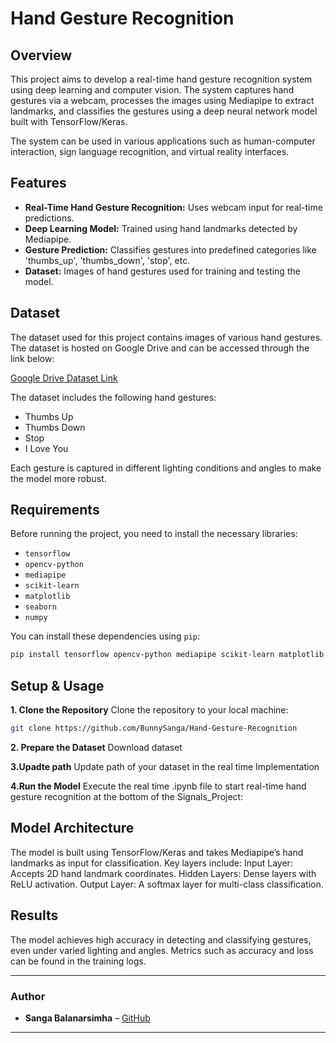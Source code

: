 # Hand Gesture Recognition

## Overview
This project aims to develop a real-time hand gesture recognition system using deep learning and computer vision. The system captures hand gestures via a webcam, processes the images using Mediapipe to extract landmarks, and classifies the gestures using a deep neural network model built with TensorFlow/Keras.

The system can be used in various applications such as human-computer interaction, sign language recognition, and virtual reality interfaces.

## Features
- **Real-Time Hand Gesture Recognition:** Uses webcam input for real-time predictions.
- **Deep Learning Model:** Trained using hand landmarks detected by Mediapipe.
- **Gesture Prediction:** Classifies gestures into predefined categories like 'thumbs_up', 'thumbs_down', 'stop', etc.
- **Dataset:** Images of hand gestures used for training and testing the model.

## Dataset
The dataset used for this project contains images of various hand gestures. The dataset is hosted on Google Drive and can be accessed through the link below:

[Google Drive Dataset Link](https://drive.google.com/drive/folders/1pQy06sIVzYRRCc6DVWTQ6zMu7ME7FYqz?usp=drive_link)

The dataset includes the following hand gestures:
- Thumbs Up
- Thumbs Down
- Stop
- I Love You

Each gesture is captured in different lighting conditions and angles to make the model more robust.

## Requirements
Before running the project, you need to install the necessary libraries:

- `tensorflow`
- `opencv-python`
- `mediapipe`
- `scikit-learn`
- `matplotlib`
- `seaborn`
- `numpy`

You can install these dependencies using `pip`:

```bash
pip install tensorflow opencv-python mediapipe scikit-learn matplotlib seaborn numpy
```


## Setup & Usage
**1. Clone the Repository**
Clone the repository to your local machine:
```bash
git clone https://github.com/BunnySanga/Hand-Gesture-Recognition
```

**2. Prepare the Dataset**
Download dataset

**3.Upadte path**
Update path of your dataset in the real time Implementation

**4.Run the Model**
Execute the real time .ipynb file to start real-time hand gesture recognition at the bottom of the Signals_Project:


## Model Architecture
The model is built using TensorFlow/Keras and takes Mediapipe’s hand landmarks as input for classification. Key layers include:
Input Layer: Accepts 2D hand landmark coordinates.
Hidden Layers: Dense layers with ReLU activation.
Output Layer: A softmax layer for multi-class classification.

## Results
The model achieves high accuracy in detecting and classifying gestures, even under varied lighting and angles. Metrics such as accuracy and loss can be found in the training logs.


---

### Author
- **Sanga Balanarsimha** – [GitHub](https://github.com/BunnySanga)

---
